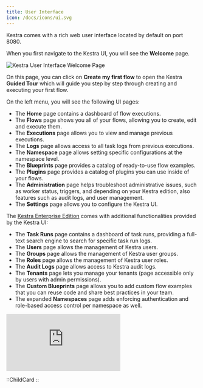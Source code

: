 ```yaml
---
title: User Interface
icon: /docs/icons/ui.svg
---
```


Kestra comes with a rich web user interface located by default on port 8080.

When you first navigate to the Kestra UI, you will see the **Welcome** page.

![Kestra User Interface Welcome Page](/docs/user-interface-guide/01-Welcome.png)

On this page, you can click on **Create my first flow** to open the Kestra __Guided Tour__ which will guide you step by step through creating and executing your first flow.

On the left menu, you will see the following UI pages:

- The **Home** page contains a dashboard of flow executions.
- The **Flows** page shows you all of your flows, allowing you to create, edit and execute them.
- The **Executions** page allows you to view and manage previous executions.
- The **Logs** page allows access to all task logs from previous executions.
- The **Namespace** page allows setting specific configurations at the namespace level.
- The **Blueprints** page provides a catalog of ready-to-use flow examples.
- The **Plugins** page provides a catalog of plugins you can use inside of your flows.
- The **Administration** page helps troubleshoot administrative issues, such as worker status, triggers, and depending on your Kestra edition, also features such as audit logs, and user management.
- The **Settings** page allows you to configure the Kestra UI.

The [Kestra Enterprise Edition](/enterprise) comes with additional functionalities provided by the Kestra UI:

- The **Task Runs** page contains a dashboard of task runs, providing a full-text search engine to search for specific task run logs.
- The **Users** page allows the management of Kestra users.
- The **Groups** page allows the management of Kestra user groups.
- The **Roles** page allows the management of Kestra user roles.
- The **Audit Logs** page allows access to Kestra audit logs.
- The **Tenants** page lets you manage your tenants (page accessible only by users with admin permissions).
- The **Custom Blueprints** page allows you to add custom flow examples that you can reuse code and share best practices in your team.
- The expanded **Namespaces** page adds enforcing authentication and role-based access control per namespace as well.

<div class="video-container">
  <iframe src="https://www.youtube.com/embed/6o0PNVrA84k?si=QyjOSo5HMZ-wKHol" title="YouTube video player" frameborder="0" allow="accelerometer; autoplay; clipboard-write; encrypted-media; gyroscope; picture-in-picture; web-share" referrerpolicy="strict-origin-when-cross-origin" allowfullscreen></iframe>
</div>

::ChildCard
::
